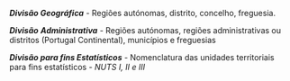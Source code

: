 ***Divisão Geográfica*** - Regiões autónomas, distrito, concelho, freguesia.

***Divisão** **Administrativa*** - Regiões autónomas, regiões administrativas ou distritos (Portugal Continental), municípios e freguesias

***Divisão para fins Estatísticos*** - Nomenclatura das unidades territoriais para fins estatísticos - *NUTS I, II e III*